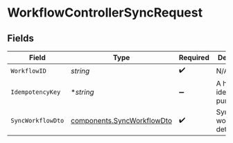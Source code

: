 # WorkflowControllerSyncRequest


## Fields

| Field                                                                    | Type                                                                     | Required                                                                 | Description                                                              |
| ------------------------------------------------------------------------ | ------------------------------------------------------------------------ | ------------------------------------------------------------------------ | ------------------------------------------------------------------------ |
| `WorkflowID`                                                             | *string*                                                                 | :heavy_check_mark:                                                       | N/A                                                                      |
| `IdempotencyKey`                                                         | **string*                                                                | :heavy_minus_sign:                                                       | A header for idempotency purposes                                        |
| `SyncWorkflowDto`                                                        | [components.SyncWorkflowDto](../../models/components/syncworkflowdto.md) | :heavy_check_mark:                                                       | Sync workflow details                                                    |